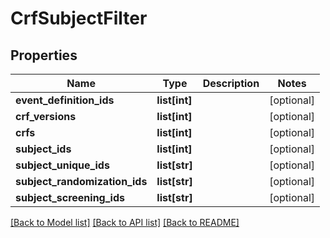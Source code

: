 # CrfSubjectFilter

## Properties
Name | Type | Description | Notes
------------ | ------------- | ------------- | -------------
**event_definition_ids** | **list[int]** |  | [optional] 
**crf_versions** | **list[int]** |  | [optional] 
**crfs** | **list[int]** |  | [optional] 
**subject_ids** | **list[int]** |  | [optional] 
**subject_unique_ids** | **list[str]** |  | [optional] 
**subject_randomization_ids** | **list[str]** |  | [optional] 
**subject_screening_ids** | **list[str]** |  | [optional] 

[[Back to Model list]](../README.md#documentation-for-models) [[Back to API list]](../README.md#documentation-for-api-endpoints) [[Back to README]](../README.md)


